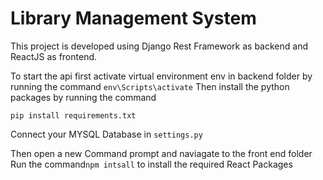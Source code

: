# Library Management System

This project is developed using Django Rest Framework as backend and ReactJS as frontend.

To start the api first activate virtual environment env in backend folder by running the command
```env\Scripts\activate```
Then install the python packages by running the command
```
pip install requirements.txt
```
Connect your MYSQL Database in ```settings.py``` 

Then open a new Command prompt and naviagate to the front end folder
Run the command```npm intsall``` to install the required React Packages
